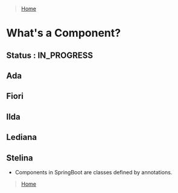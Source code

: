 >[Home](Home.md)

# What's a Component?

## Status : IN_PROGRESS 

## Ada
## Fiori
## Ilda
## Lediana
## Stelina
- Components in SpringBoot are classes defined by annotations.



>[Home](HOME.md)
